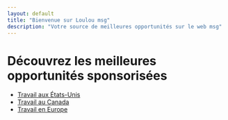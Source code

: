 ```yaml
---
layout: default
title: "Bienvenue sur Loulou msg"
description: "Votre source de meilleures opportunités sur le web msg"
---
```


# Découvrez les meilleures opportunités sponsorisées

- [Travail aux États-Unis](/page1)
- [Travail au Canada](/page2)
- [Travail en Europe](/page3)

